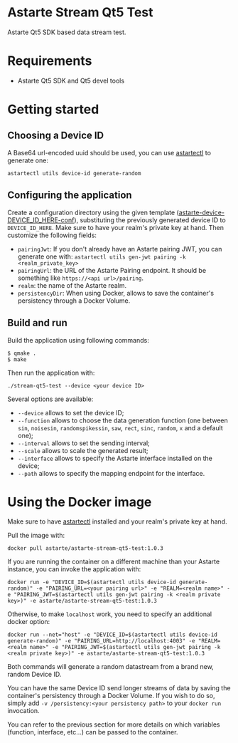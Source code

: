 Astarte Stream Qt5 Test
=======================

Astarte Qt5 SDK based data stream test.

Requirements
============

* Astarte Qt5 SDK and Qt5 devel tools

Getting started
===============

## Choosing a Device ID

A Base64 url-encoded uuid should be used, you can use [astartectl](https://github.com/astarte-platform/astartectl#installation) to generate one:

```
astartectl utils device-id generate-random
```

## Configuring the application

Create a configuration directory using the given template ([astarte-device-DEVICE_ID_HERE-conf](https://github.com/astarte-platform/stream-qt5-test/tree/release-1.0/astarte-device-DEVICE_ID_HERE-conf)), substituting the previously generated device ID to `DEVICE_ID_HERE`.
Make sure to have your realm's private key at hand.
Then customize the following fields:

- `pairingJwt`: If you don't already have an Astarte pairing JWT, you can generate one with:
`
astartectl utils gen-jwt pairing -k <realm_private_key>
`
- `pairingUrl`: the URL of the Astarte Pairing endpoint. It should be something like `https://<api url>/pairing`.
- `realm`: the name of the Astarte realm.
- `persistencyDir`: When using Docker, allows to save the container's persistency through a Docker Volume.


## Build and run

Build the application using following commands:
```
$ qmake .
$ make
```
Then run the application with:
```
./stream-qt5-test --device <your device ID>
```
Several options are available:

- `--device` allows to set the device ID;
- `--function` allows to choose the data generation function (one between `sin`, `noisesin`, `randomspikessin`, `saw`, `rect`, `sinc`, `random`, `x` and a default one);
- `--interval` allows to set the sending interval;
- `--scale` allows to scale the generated result;
- `--interface` allows to specify the Astarte interface installed on the device;
- `--path` allows to specify the mapping endpoint for the interface.


Using the Docker image
====

Make sure to have [astartectl](https://github.com/astarte-platform/astartectl#installation) installed and your realm's private key at hand.

Pull the image with:
```
docker pull astarte/astarte-stream-qt5-test:1.0.3
```

If you are running the container on a different machine than your Astarte instance, you can invoke the application with:
```
docker run -e "DEVICE_ID=$(astartectl utils device-id generate-random)" -e "PAIRING_URL=<your pairing url>" -e "REALM=<realm name>" -e "PAIRING_JWT=$(astartectl utils gen-jwt pairing -k <realm private key>)" -e astarte/astarte-stream-qt5-test:1.0.3
```

Otherwise, to make `localhost` work, you need to specify an additional docker option:
```
docker run --net="host" -e "DEVICE_ID=$(astartectl utils device-id generate-random)" -e "PAIRING_URL=http://localhost:4003" -e "REALM=<realm name>" -e "PAIRING_JWT=$(astartectl utils gen-jwt pairing -k <realm private key>)" -e astarte/astarte-stream-qt5-test:1.0.3
```
Both commands will generate a random datastream from a brand new, random Device ID.

You can have the same Device ID send longer streams of data by saving the container's persistency through a Docker Volume. If you wish to do so, simply add `-v /persistency:<your persistency path>` to your `docker run` invocation.

You can refer to the previous section for more details on which variables (function, interface, etc...) can be passed to the container.
